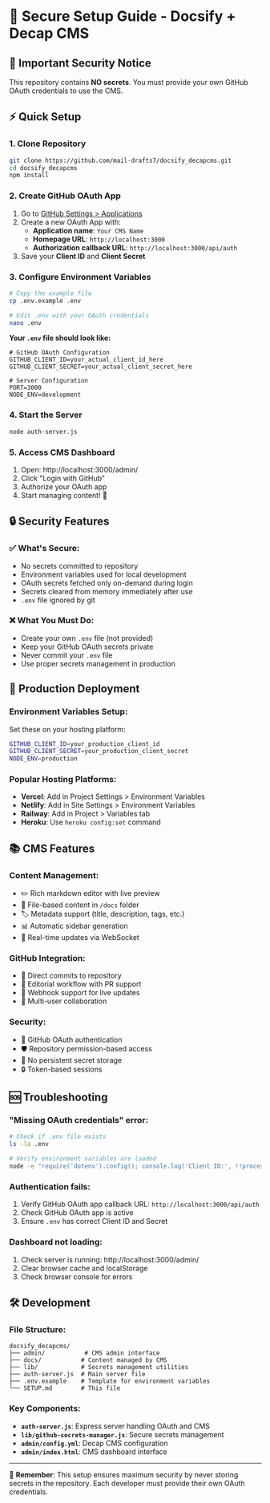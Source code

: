 # 🔐 Secure Setup Guide - Docsify + Decap CMS

## 🚨 **Important Security Notice**
This repository contains **NO secrets**. You must provide your own GitHub OAuth credentials to use the CMS.

## ⚡ **Quick Setup**

### 1. **Clone Repository**
```bash
git clone https://github.com/mail-drafts7/docsify_decapcms.git
cd docsify_decapcms
npm install
```

### 2. **Create GitHub OAuth App**
1. Go to [GitHub Settings > Applications](https://github.com/settings/applications/new)
2. Create a new OAuth App with:
   - **Application name**: `Your CMS Name`
   - **Homepage URL**: `http://localhost:3000`
   - **Authorization callback URL**: `http://localhost:3000/api/auth`
3. Save your **Client ID** and **Client Secret**

### 3. **Configure Environment Variables**
```bash
# Copy the example file
cp .env.example .env

# Edit .env with your OAuth credentials
nano .env
```

**Your `.env` file should look like:**
```env
# GitHub OAuth Configuration
GITHUB_CLIENT_ID=your_actual_client_id_here
GITHUB_CLIENT_SECRET=your_actual_client_secret_here

# Server Configuration
PORT=3000
NODE_ENV=development
```

### 4. **Start the Server**
```bash
node auth-server.js
```

### 5. **Access CMS Dashboard**
1. Open: http://localhost:3000/admin/
2. Click "Login with GitHub"
3. Authorize your OAuth app
4. Start managing content! 📝

## 🔒 **Security Features**

### ✅ **What's Secure:**
- No secrets committed to repository
- Environment variables used for local development
- OAuth secrets fetched only on-demand during login
- Secrets cleared from memory immediately after use
- `.env` file ignored by git

### ❌ **What You Must Do:**
- Create your own `.env` file (not provided)
- Keep your GitHub OAuth secrets private
- Never commit your `.env` file
- Use proper secrets management in production

## 🚀 **Production Deployment**

### **Environment Variables Setup:**
Set these on your hosting platform:
```bash
GITHUB_CLIENT_ID=your_production_client_id
GITHUB_CLIENT_SECRET=your_production_client_secret
NODE_ENV=production
```

### **Popular Hosting Platforms:**
- **Vercel**: Add in Project Settings > Environment Variables
- **Netlify**: Add in Site Settings > Environment Variables  
- **Railway**: Add in Project > Variables tab
- **Heroku**: Use `heroku config:set` command

## 📚 **CMS Features**

### **Content Management:**
- ✏️ Rich markdown editor with live preview
- 📁 File-based content in `/docs` folder
- 🏷️ Metadata support (title, description, tags, etc.)
- 📊 Automatic sidebar generation
- 🔄 Real-time updates via WebSocket

### **GitHub Integration:**
- 💾 Direct commits to repository
- 🔀 Editorial workflow with PR support
- 📡 Webhook support for live updates
- 👥 Multi-user collaboration

### **Security:**
- 🔐 GitHub OAuth authentication
- 🛡️ Repository permission-based access
- 🧹 No persistent secret storage
- 🔒 Token-based sessions

## 🆘 **Troubleshooting**

### **"Missing OAuth credentials" error:**
```bash
# Check if .env file exists
ls -la .env

# Verify environment variables are loaded
node -e "require('dotenv').config(); console.log('Client ID:', !!process.env.GITHUB_CLIENT_ID);"
```

### **Authentication fails:**
1. Verify GitHub OAuth app callback URL: `http://localhost:3000/api/auth`
2. Check GitHub OAuth app is active
3. Ensure `.env` has correct Client ID and Secret

### **Dashboard not loading:**
1. Check server is running: http://localhost:3000/admin/
2. Clear browser cache and localStorage
3. Check browser console for errors

## 🛠️ **Development**

### **File Structure:**
```
docsify_decapcms/
├── admin/           # CMS admin interface
├── docs/           # Content managed by CMS
├── lib/            # Secrets management utilities
├── auth-server.js  # Main server file
├── .env.example    # Template for environment variables
└── SETUP.md        # This file
```

### **Key Components:**
- **`auth-server.js`**: Express server handling OAuth and CMS
- **`lib/github-secrets-manager.js`**: Secure secrets management
- **`admin/config.yml`**: Decap CMS configuration
- **`admin/index.html`**: CMS dashboard interface

---

🔐 **Remember**: This setup ensures maximum security by never storing secrets in the repository. Each developer must provide their own OAuth credentials.
